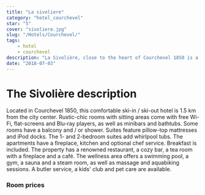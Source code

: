 ```yaml
---
title: "La sivoliere"
category: "hotel_courchevel"
star: "5"
cover: "sivoliere.jpg"
slug: "/Hotels/Courchevel/"
tags:
    - hotel
    - courchevel
description: "La Sivolière, close to the heart of Courchevel 1850 is a 5 * hotel with 36 rooms and suites, ski in ski out. The chalet combines Alpine decor and modernity to offer a chic and refined decor "
date: "2018-07-03"
--- 
```

 
 # The Sivolière description
Located in Courchevel 1850, this comfortable ski-in / ski-out hotel is 1.5 km from the city center.
Rustic-chic rooms with sitting areas come with free Wi-Fi, flat-screens and Blu-ray players, as well as minibars and bathtubs. Some rooms have a balcony and / or shower. Suites feature pillow-top mattresses and iPod docks. The 1- and 2-bedroom suites add whirlpool tubs. The apartments have a fireplace, kitchen and optional chef service.
Breakfast is included. The property has a renowned restaurant, a cozy bar, a tea room with a fireplace and a café. The wellness area offers a swimming pool, a gym, a sauna and a steam room, as well as massage and aquabiking sessions. A butler service, a kids' club and pet care are available.

### Room prices